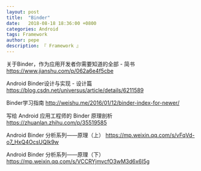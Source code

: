 ```yaml
---
layout: post
title:  "Binder"
date:   2018-08-18 18:36:00 +0800
categories: Android
tags: Framework
author: pepe
description: 『 Framework 』
---
```


关于Binder，作为应用开发者你需要知道的全部 - 简书
https://www.jianshu.com/p/062a6e4f5cbe

Android Binder设计与实现 - 设计篇
https://blog.csdn.net/universus/article/details/6211589

Binder学习指南
http://weishu.me/2016/01/12/binder-index-for-newer/

写给 Android 应用工程师的 Binder 原理剖析
https://zhuanlan.zhihu.com/p/35519585

Android Binder 分析系列——原理（上）
https://mp.weixin.qq.com/s/vFqVd-o7_HxQ4OcsUQIk9w

Android Binder 分析系列——原理（下）
https://mp.weixin.qq.com/s/VCCRYjmvcfO3wM3d6x6I5g




























